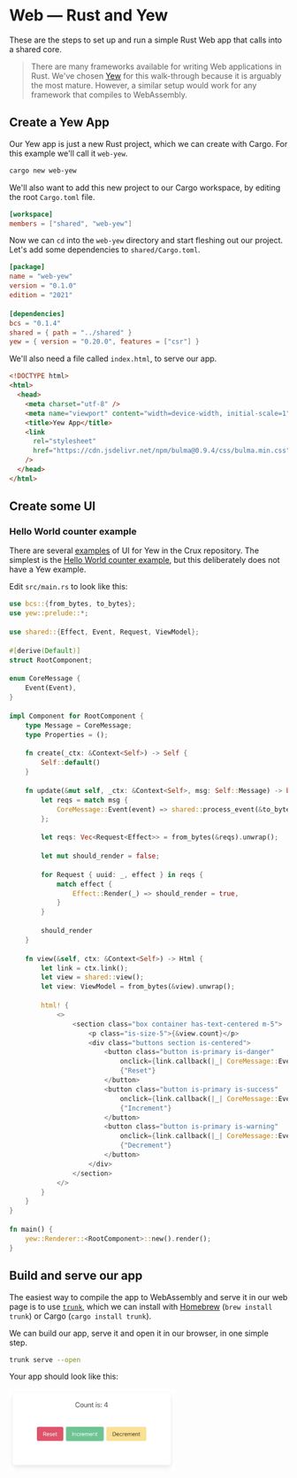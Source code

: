 # Web — Rust and Yew

These are the steps to set up and run a simple Rust Web app that calls into a shared core.

> There are many frameworks available for writing Web applications in Rust. We've chosen [Yew](https://yew.rs/) for this walk-through because it is arguably the most mature. However, a similar setup would work for any framework that compiles to WebAssembly.

## Create a Yew App

Our Yew app is just a new Rust project, which we can create with Cargo. For this example we'll call it `web-yew`.

```sh
cargo new web-yew
```

We'll also want to add this new project to our Cargo workspace, by editing the root `Cargo.toml` file.

```toml
[workspace]
members = ["shared", "web-yew"]
```

Now we can `cd` into the `web-yew` directory and start fleshing out our project. Let's add some dependencies to `shared/Cargo.toml`.

```toml
[package]
name = "web-yew"
version = "0.1.0"
edition = "2021"

[dependencies]
bcs = "0.1.4"
shared = { path = "../shared" }
yew = { version = "0.20.0", features = ["csr"] }
```

We'll also need a file called `index.html`, to serve our app.

```html
<!DOCTYPE html>
<html>
  <head>
    <meta charset="utf-8" />
    <meta name="viewport" content="width=device-width, initial-scale=1" />
    <title>Yew App</title>
    <link
      rel="stylesheet"
      href="https://cdn.jsdelivr.net/npm/bulma@0.9.4/css/bulma.min.css"
    />
  </head>
</html>
```

## Create some UI

### Hello World counter example

There are several [examples](https://github.com/redbadger/crux/tree/master/examples) of UI for Yew in the Crux repository. The simplest is the [Hello World counter example](https://github.com/redbadger/crux/tree/master/examples/hello_world), but this deliberately does not have a Yew example.

Edit `src/main.rs` to look like this:

```rust
use bcs::{from_bytes, to_bytes};
use yew::prelude::*;

use shared::{Effect, Event, Request, ViewModel};

#[derive(Default)]
struct RootComponent;

enum CoreMessage {
    Event(Event),
}

impl Component for RootComponent {
    type Message = CoreMessage;
    type Properties = ();

    fn create(_ctx: &Context<Self>) -> Self {
        Self::default()
    }

    fn update(&mut self, _ctx: &Context<Self>, msg: Self::Message) -> bool {
        let reqs = match msg {
            CoreMessage::Event(event) => shared::process_event(&to_bytes(&event).unwrap()),
        };

        let reqs: Vec<Request<Effect>> = from_bytes(&reqs).unwrap();

        let mut should_render = false;

        for Request { uuid: _, effect } in reqs {
            match effect {
                Effect::Render(_) => should_render = true,
            }
        }

        should_render
    }

    fn view(&self, ctx: &Context<Self>) -> Html {
        let link = ctx.link();
        let view = shared::view();
        let view: ViewModel = from_bytes(&view).unwrap();

        html! {
            <>
                <section class="box container has-text-centered m-5">
                    <p class="is-size-5">{&view.count}</p>
                    <div class="buttons section is-centered">
                        <button class="button is-primary is-danger"
                            onclick={link.callback(|_| CoreMessage::Event(Event::Reset))}>
                            {"Reset"}
                        </button>
                        <button class="button is-primary is-success"
                            onclick={link.callback(|_| CoreMessage::Event(Event::Increment))}>
                            {"Increment"}
                        </button>
                        <button class="button is-primary is-warning"
                            onclick={link.callback(|_| CoreMessage::Event(Event::Decrement))}>
                            {"Decrement"}
                        </button>
                    </div>
                </section>
            </>
        }
    }
}

fn main() {
    yew::Renderer::<RootComponent>::new().render();
}
```

## Build and serve our app

The easiest way to compile the app to WebAssembly and serve it in our web page is to use [`trunk`](https://trunkrs.dev/), which we can install with [Homebrew](https://brew.sh/) (`brew install trunk`) or Cargo (`cargo install trunk`).

We can build our app, serve it and open it in our browser, in one simple step.

```sh
trunk serve --open
```

Your app should look like this:

<img alt="hello world app" src="./hello_world_yew.webp"  width="300">
